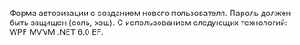Форма авторизации с созданием нового пользователя. Пароль должен быть защищен (соль, хэш). С использованием следующих технологий: WPF MVVM .NET 6.0 EF. 
